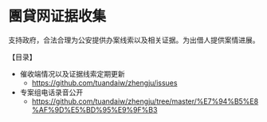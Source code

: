 # 團貸网证据收集

支持政府，合法合理为公安提供办案线索以及相关证据。为出借人提供案情进展。

【目录】

- 催收端情况以及证据线索定期更新
  - https://github.com/tuandaiw/zhengju/issues
- 专案组电话录音公开
  - https://github.com/tuandaiw/zhengju/tree/master/%E7%94%B5%E8%AF%9D%E5%BD%95%E9%9F%B3


